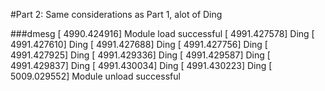#Part 2:
Same considerations as Part 1, alot of Ding

###dmesg 
	[ 4990.424916] Module load successful
	[ 4991.427578] Ding
	[ 4991.427610] Ding
	[ 4991.427688] Ding
	[ 4991.427756] Ding
	[ 4991.427925] Ding
	[ 4991.429336] Ding
	[ 4991.429587] Ding
	[ 4991.429837] Ding
	[ 4991.430034] Ding
	[ 4991.430223] Ding
	[ 5009.029552] Module unload successful
